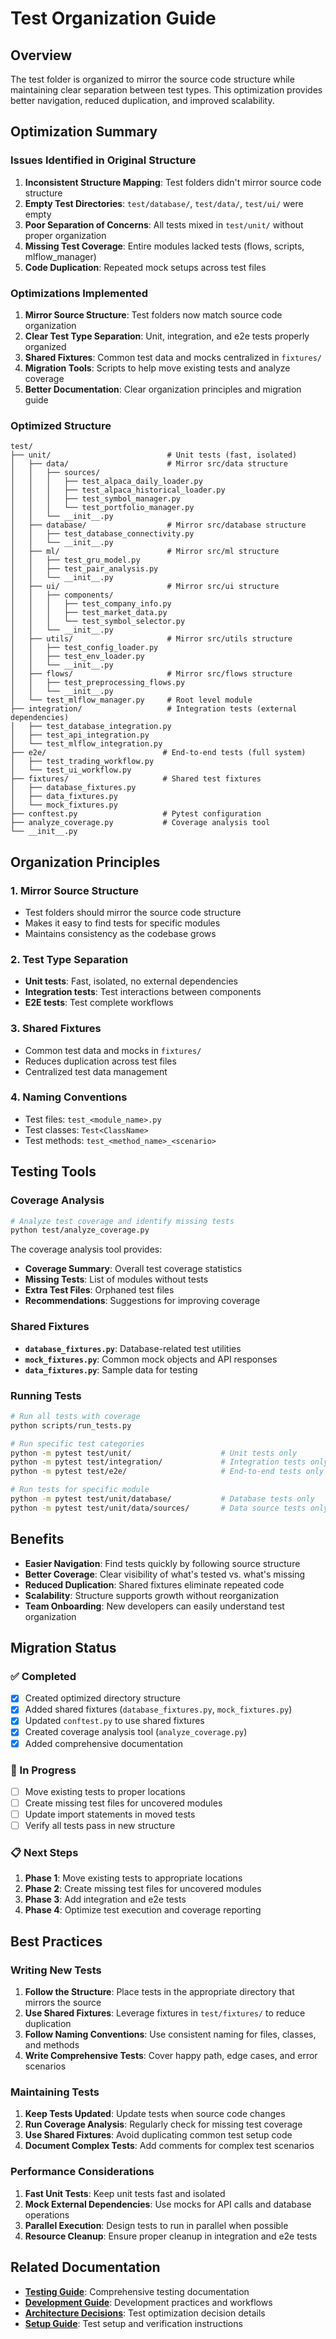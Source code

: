 # Test Organization Guide

## Overview

The test folder is organized to mirror the source code structure while maintaining clear separation between test types. This optimization provides better navigation, reduced duplication, and improved scalability.

## Optimization Summary

### Issues Identified in Original Structure

1. **Inconsistent Structure Mapping**: Test folders didn't mirror source code structure
2. **Empty Test Directories**: `test/database/`, `test/data/`, `test/ui/` were empty
3. **Poor Separation of Concerns**: All tests mixed in `test/unit/` without proper organization
4. **Missing Test Coverage**: Entire modules lacked tests (flows, scripts, mlflow_manager)
5. **Code Duplication**: Repeated mock setups across test files

### Optimizations Implemented

1. **Mirror Source Structure**: Test folders now match source code organization
2. **Clear Test Type Separation**: Unit, integration, and e2e tests properly organized
3. **Shared Fixtures**: Common test data and mocks centralized in `fixtures/`
4. **Migration Tools**: Scripts to help move existing tests and analyze coverage
5. **Better Documentation**: Clear organization principles and migration guide

### Optimized Structure

```
test/
├── unit/                          # Unit tests (fast, isolated)
│   ├── data/                      # Mirror src/data structure
│   │   ├── sources/
│   │   │   ├── test_alpaca_daily_loader.py
│   │   │   ├── test_alpaca_historical_loader.py
│   │   │   ├── test_symbol_manager.py
│   │   │   └── test_portfolio_manager.py
│   │   └── __init__.py
│   ├── database/                  # Mirror src/database structure
│   │   ├── test_database_connectivity.py
│   │   └── __init__.py
│   ├── ml/                        # Mirror src/ml structure
│   │   ├── test_gru_model.py
│   │   ├── test_pair_analysis.py
│   │   └── __init__.py
│   ├── ui/                        # Mirror src/ui structure
│   │   ├── components/
│   │   │   ├── test_company_info.py
│   │   │   ├── test_market_data.py
│   │   │   └── test_symbol_selector.py
│   │   └── __init__.py
│   ├── utils/                     # Mirror src/utils structure
│   │   ├── test_config_loader.py
│   │   ├── test_env_loader.py
│   │   └── __init__.py
│   ├── flows/                     # Mirror src/flows structure
│   │   ├── test_preprocessing_flows.py
│   │   └── __init__.py
│   └── test_mlflow_manager.py     # Root level module
├── integration/                   # Integration tests (external dependencies)
│   ├── test_database_integration.py
│   ├── test_api_integration.py
│   └── test_mlflow_integration.py
├── e2e/                          # End-to-end tests (full system)
│   ├── test_trading_workflow.py
│   └── test_ui_workflow.py
├── fixtures/                     # Shared test fixtures
│   ├── database_fixtures.py
│   ├── data_fixtures.py
│   └── mock_fixtures.py
├── conftest.py                   # Pytest configuration
├── analyze_coverage.py           # Coverage analysis tool
└── __init__.py
```

## Organization Principles

### 1. **Mirror Source Structure**
- Test folders should mirror the source code structure
- Makes it easy to find tests for specific modules
- Maintains consistency as the codebase grows

### 2. **Test Type Separation**
- **Unit tests**: Fast, isolated, no external dependencies
- **Integration tests**: Test interactions between components
- **E2E tests**: Test complete workflows

### 3. **Shared Fixtures**
- Common test data and mocks in `fixtures/`
- Reduces duplication across test files
- Centralized test data management

### 4. **Naming Conventions**
- Test files: `test_<module_name>.py`
- Test classes: `Test<ClassName>`
- Test methods: `test_<method_name>_<scenario>`

## Testing Tools

### Coverage Analysis
```bash
# Analyze test coverage and identify missing tests
python test/analyze_coverage.py
```

The coverage analysis tool provides:
- **Coverage Summary**: Overall test coverage statistics
- **Missing Tests**: List of modules without tests
- **Extra Test Files**: Orphaned test files
- **Recommendations**: Suggestions for improving coverage

### Shared Fixtures
- **`database_fixtures.py`**: Database-related test utilities
- **`mock_fixtures.py`**: Common mock objects and API responses
- **`data_fixtures.py`**: Sample data for testing

### Running Tests
```bash
# Run all tests with coverage
python scripts/run_tests.py

# Run specific test categories
python -m pytest test/unit/                    # Unit tests only
python -m pytest test/integration/             # Integration tests only
python -m pytest test/e2e/                     # End-to-end tests only

# Run tests for specific module
python -m pytest test/unit/database/           # Database tests only
python -m pytest test/unit/data/sources/       # Data source tests only
```

## Benefits

- **Easier Navigation**: Find tests quickly by following source structure
- **Better Coverage**: Clear visibility of what's tested vs. what's missing
- **Reduced Duplication**: Shared fixtures eliminate repeated code
- **Scalability**: Structure supports growth without reorganization
- **Team Onboarding**: New developers can easily understand test organization

## Migration Status

### ✅ Completed
- [x] Created optimized directory structure
- [x] Added shared fixtures (`database_fixtures.py`, `mock_fixtures.py`)
- [x] Updated `conftest.py` to use shared fixtures
- [x] Created coverage analysis tool (`analyze_coverage.py`)
- [x] Added comprehensive documentation

### 🔄 In Progress
- [ ] Move existing tests to proper locations
- [ ] Create missing test files for uncovered modules
- [ ] Update import statements in moved tests
- [ ] Verify all tests pass in new structure

### 📋 Next Steps
1. **Phase 1**: Move existing tests to appropriate locations
2. **Phase 2**: Create missing test files for uncovered modules
3. **Phase 3**: Add integration and e2e tests
4. **Phase 4**: Optimize test execution and coverage reporting

## Best Practices

### Writing New Tests
1. **Follow the Structure**: Place tests in the appropriate directory that mirrors the source
2. **Use Shared Fixtures**: Leverage fixtures in `test/fixtures/` to reduce duplication
3. **Follow Naming Conventions**: Use consistent naming for files, classes, and methods
4. **Write Comprehensive Tests**: Cover happy path, edge cases, and error scenarios

### Maintaining Tests
1. **Keep Tests Updated**: Update tests when source code changes
2. **Run Coverage Analysis**: Regularly check for missing test coverage
3. **Use Shared Fixtures**: Avoid duplicating common test setup code
4. **Document Complex Tests**: Add comments for complex test scenarios

### Performance Considerations
1. **Fast Unit Tests**: Keep unit tests fast and isolated
2. **Mock External Dependencies**: Use mocks for API calls and database operations
3. **Parallel Execution**: Design tests to run in parallel when possible
4. **Resource Cleanup**: Ensure proper cleanup in integration and e2e tests

## Related Documentation

- **[Testing Guide](../docs/testing.md)**: Comprehensive testing documentation
- **[Development Guide](../docs/development.md)**: Development practices and workflows
- **[Architecture Decisions](../docs/architecture-decisions.md)**: Test optimization decision details
- **[Setup Guide](../docs/setup.md)**: Test setup and verification instructions 